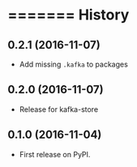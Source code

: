 =======
History
=======

0.2.1 (2016-11-07)
------------------

* Add missing `.kafka` to packages

0.2.0 (2016-11-07)
------------------

* Release for kafka-store

0.1.0 (2016-11-04)
------------------

* First release on PyPI.
